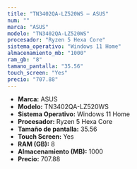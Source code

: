 ```yaml
---
title: "TN3402QA-LZ520WS — ASUS"
num: ""
marca: "ASUS"
modelo: "TN3402QA-LZ520WS"
procesador: "Ryzen 5 Hexa Core"
sistema_operativo: "Windows 11 Home"
almacenamiento_mb: "1000"
ram_gb: "8"
tamano_pantalla: "35.56"
touch_screen: "Yes"
precio: "707.88"
---
```

<ul>
<li><strong>Marca:</strong> ASUS</li>
<li><strong>Modelo:</strong> TN3402QA-LZ520WS</li>
<li><strong>Sistema Operativo:</strong> Windows 11 Home</li>
<li><strong>Procesador:</strong> Ryzen 5 Hexa Core </li>
<li><strong>Tamaño de pantalla:</strong> 35.56</li>
<li><strong>Touch Screen:</strong> Yes</li>
<li><strong>RAM (GB):</strong> 8</li>
<li><strong>Almacenamiento (MB):</strong> 1000</li>
<li><strong>Precio:</strong> 707.88</li>
</ul>